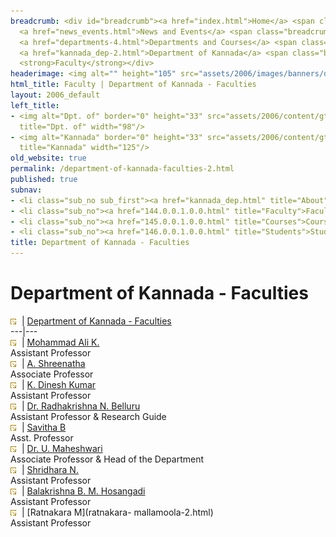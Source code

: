 ```yaml
---
breadcrumb: <div id="breadcrumb"><a href="index.html">Home</a> <span class="breadcrumb_spacer">&gt;</span>
  <a href="news_events.html">News and Events</a> <span class="breadcrumb_spacer">&gt;</span>
  <a href="departments-4.html">Departments and Courses</a> <span class="breadcrumb_spacer">&gt;</span>
  <a href="kannada_dep-2.html">Department of Kannada</a> <span class="breadcrumb_spacer">&gt;</span>
  <strong>Faculty</strong></div>
headerimage: <img alt="" height="105" src="assets/2006/images/banners/departments.jpg" width="472"/>
html_title: Faculty | Department of Kannada - Faculties
layout: 2006_default
left_title:
- <img alt="Dpt. of" border="0" height="33" src="assets/2006/content/gt/fcb6421c7c62628408190d4ca84029e5.png"
  title="Dpt. of" width="98"/>
- <img alt="Kannada" border="0" height="33" src="assets/2006/content/gt/6d1c89c86660edb0002b8112a1a1ee0f.png"
  title="Kannada" width="125"/>
old_website: true
permalink: /department-of-kannada-faculties-2.html
published: true
subnav:
- <li class="sub_no sub_first"><a href="kannada_dep.html" title="About">About</a></li>
- <li class="sub_no"><a href="144.0.0.1.0.0.html" title="Faculty">Faculty</a></li>
- <li class="sub_no"><a href="145.0.0.1.0.0.html" title="Courses">Courses</a></li>
- <li class="sub_no"><a href="146.0.0.1.0.0.html" title="Students">Students</a></li>
title: Department of Kannada - Faculties
---
```


# Department of Kannada - Faculties

![](assets/2006/img/article/intlink_1.gif)![](assets/2006/img/leer.gif) | [Department of Kannada -
Faculties](department-of-kannada-faculties-2.html)  
---|---  
![](assets/2006/img/article/intlink_1.gif)![](assets/2006/img/leer.gif) | [Mohammad Ali
K.](m-ali-2.html)  
Assistant Professor  
![](assets/2006/img/article/intlink_1.gif)![](assets/2006/img/leer.gif) | [A.
Shreenatha](shreenatha-2.html)  
Associate Professor  
![](assets/2006/img/article/intlink_1.gif)![](assets/2006/img/leer.gif) | [K. Dinesh
Kumar](dinesh-2.html)  
Assistant Professor  
![](assets/2006/img/article/intlink_1.gif)![](assets/2006/img/leer.gif) | [Dr. Radhakrishna N.
Belluru](belluru-2.html)  
Assistant Professor & Research Guide  
![](assets/2006/img/article/intlink_1.gif)![](assets/2006/img/leer.gif) | [Savitha
B](savitha-b-2.html)  
Asst. Professor  
![](assets/2006/img/article/intlink_1.gif)![](assets/2006/img/leer.gif) | [Dr. U.
Maheshwari](maheshwari-2.html)  
Associate Professor & Head of the Department  
![](assets/2006/img/article/intlink_1.gif)![](assets/2006/img/leer.gif) | [Shridhara
N.](shridhara-2.html)  
Assistant Professor  
![](assets/2006/img/article/intlink_1.gif)![](assets/2006/img/leer.gif) | [Balakrishna B. M.
Hosangadi](balakrishna-2.html)  
Assistant Professor  
![](assets/2006/img/article/intlink_1.gif)![](assets/2006/img/leer.gif) | [Ratnakara M](ratnakara-
mallamoola-2.html)  
Assistant Professor